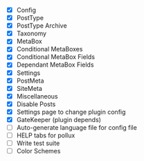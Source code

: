 - [x] Config
- [x] PostType
- [x] PostType Archive
- [x] Taxonomy
- [x] MetaBox
- [x] Conditional MetaBoxes
- [x] Conditional MetaBox Fields
- [x] Dependant MetaBox Fields
- [x] Settings
- [x] PostMeta
- [x] SiteMeta
- [x] Miscellaneous
- [x] Disable Posts
- [x] Settings page to change plugin config
- [x] GateKeeper (plugin depends)
- [ ] Auto-generate language file for config file
- [ ] HELP tabs for pollux
- [ ] Write test suite
- [ ] Color Schemes
